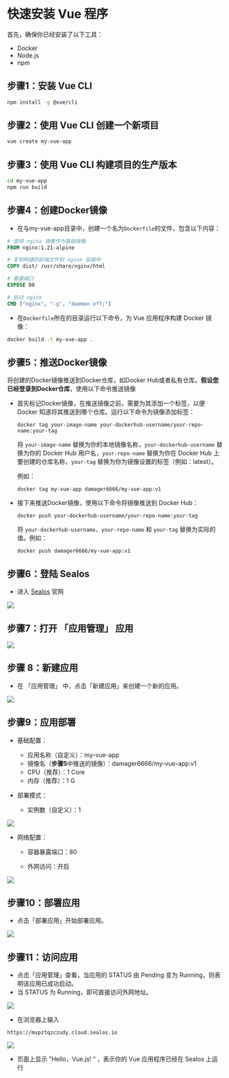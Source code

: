 # 快速安装 Vue 程序

首先，确保你已经安装了以下工具：

- Docker
- Node.js
- npm

## 步骤1：安装 Vue CLI

```bash
npm install -g @vue/cli
```

## 步骤2：使用 Vue CLI 创建一个新项目

```bash
vue create my-vue-app
```

## 步骤3：使用 Vue CLI 构建项目的生产版本

```bash
cd my-vue-app
npm run build
```

## 步骤4：创建Docker镜像

- 在与my-vue-app目录中，创建一个名为`Dockerfile`的文件，包含以下内容：

```dockerfile
# 使用 nginx 镜像作为基础镜像
FROM nginx:1.21-alpine

# 复制构建的前端文件到 nginx 容器中
COPY dist/ /usr/share/nginx/html

# 暴露端口
EXPOSE 80

# 启动 nginx
CMD ["nginx", "-g", "daemon off;"]
```

- 在`Dockerfile`所在的目录运行以下命令，为 Vue 应用程序构建 Docker 镜像：

```bash
docker build -t my-vue-app .
```

## 步骤5：推送Docker镜像

将创建的Docker镜像推送到Docker仓库，如Docker Hub或者私有仓库。**假设您已经登录到Docker仓库**，使用以下命令推送镜像

- 首先标记Docker镜像，在推送镜像之前，需要为其添加一个标签，以便 Docker 知道将其推送到哪个仓库。运行以下命令为镜像添加标签：

  ```
  docker tag your-image-name your-dockerhub-username/your-repo-name:your-tag
  ```

  将 `your-image-name` 替换为你的本地镜像名称，`your-dockerhub-username` 替换为你的 Docker Hub 用户名，`your-repo-name` 替换为你在 Docker Hub 上要创建的仓库名称，`your-tag` 替换为你为镜像设置的标签（例如：latest）。

  例如：

  ```
  docker tag my-vue-app damager6666/my-vue-app:v1
  ```

- 接下来推送Docker镜像，使用以下命令将镜像推送到 Docker Hub：

  ```
  docker push your-dockerhub-username/your-repo-name:your-tag
  ```

  将 `your-dockerhub-username`、`your-repo-name` 和 `your-tag` 替换为实际的值。例如：

  ```
  docker push damager6666/my-vue-app:v1
  ```


## 步骤6：登陆 Sealos

- 进入 [Sealos](https://cloud.sealos.io/) 官网

![](/images/java-example-0.png)

## 步骤7：打开 「应用管理」 应用

![](images/java-example-3.png)

## 步骤 8：新建应用

- 在 「应用管理」 中，点击「新建应用」来创建一个新的应用。

![](images/java-example-4.png)

## 步骤9：应用部署

- 基础配置：

  - 应用名称（自定义）：my-vue-app
  - 镜像名（**步骤5**中推送的镜像）：damager6666/my-vue-app:v1
  - CPU（推荐）：1 Core
  - 内存（推荐）：1 G

- 部署模式：

  - 实例数（自定义）：1

![](images/vue-example-0.png)

- 网络配置：

  - 容器暴露端口：80

  - 外网访问：开启

![](images/vue-example-1.png)

## 步骤10：部署应用

- 点击「部署应用」开始部署应用。

![](images/vue-example-2.png)

## 步骤11：访问应用

- 点击「应用管理」查看，当应用的 STATUS 由 Pending 变为 Running，则表明该应用已成功启动。
- 当 STATUS 为 Running，即可直接访问外网地址。

![](images/vue-example-3.png)

- 在浏览器上输入

```
https://mvpztqzczudy.cloud.sealos.io
```

![](images/vue-example-4.png)

- 页面上显示 ”Hello，Vue.js! “ ，表示你的 Vue 应用程序已经在 Sealos 上运行

